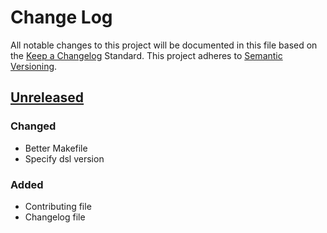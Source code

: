 # Change Log
All notable changes to this project will be documented in this file based on the [Keep a Changelog](http://keepachangelog.com/) Standard.
This project adheres to [Semantic Versioning](http://semver.org/).

## [Unreleased](https://github.com/gbprod/elastica-specification-bundle/compare/v0.2.0...HEAD)

### Changed

- Better Makefile
- Specify dsl version

### Added 

- Contributing file
- Changelog file
